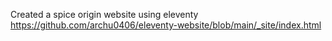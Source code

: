 Created a spice origin website using eleventy
https://github.com/archu0406/eleventy-website/blob/main/_site/index.html
